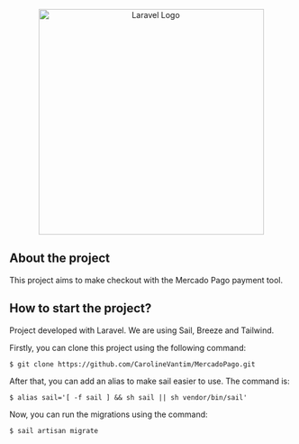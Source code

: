 <p align="center"><a href="https://laravel.com" target="_blank"><img src="https://t.ctcdn.com.br/O0pPRUGzK7iq8p2fZn7WDI5YKkk=/69x23:1332x733/768x432/smart/i364249.png" width="400" alt="Laravel Logo"></a></p>

## About the project

This project aims to make checkout with the Mercado Pago payment tool.

## How to start the project?

Project developed with Laravel. We are using Sail, Breeze and Tailwind.

Firstly, you can clone this project using the following command:
```shell
$ git clone https://github.com/CarolineVantim/MercadoPago.git
```
After that, you can add an alias to make sail easier to use. The command is:
```shell
$ alias sail='[ -f sail ] && sh sail || sh vendor/bin/sail'
```
Now, you can run the migrations using the command:
```shell
$ sail artisan migrate
```
